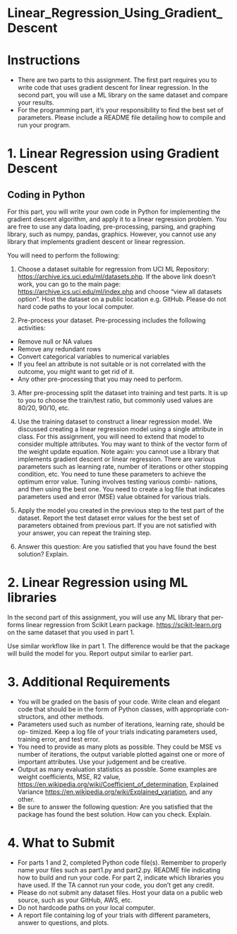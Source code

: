 # Linear_Regression_Using_Gradient_Descent

# Instructions
- There are two parts to this assignment. The first part requires you to write code that uses gradient descent for linear regression. In the second part, you will use a ML library on the same dataset and compare your results.
- For the programming part, it’s your responsibility to find the best set of parameters. Please include a README file detailing how to compile and run your program.

# 1. Linear Regression using Gradient Descent
## Coding in Python
For this part, you will write your own code in Python for implementing the gradient descent algorithm, and apply it to a linear regression problem. You are free to use any data loading, pre-processing, parsing, and graphing library, such as numpy, pandas, graphics. However, you cannot use any library that implements gradient descent or linear regression.

You will need to perform the following:
1. Choose a dataset suitable for regression from UCI ML Repository: https://archive.ics.uci.edu/ml/datasets.php. If the above link doesn’t work, you can go to the main page: https://archive.ics.uci.edu/ml/index.php and choose “view all datasets option”. Host the dataset on a public location e.g. GitHub. Please do not hard code paths to your local computer.

2. Pre-process your dataset. Pre-processing includes the following activities:
- Remove null or NA values
- Remove any redundant rows
- Convert categorical variables to numerical variables
- If you feel an attribute is not suitable or is not correlated with the outcome, you might want to get rid of it.
- Any other pre-processing that you may need to perform.

3. After pre-processing split the dataset into training and test parts. It is up to you to choose the train/test ratio, but commonly used values are 80/20, 90/10, etc.

4. Use the training dataset to construct a linear regression model. We discussed creating a linear regression model using a single attribute in class. For this assignment, you will need to extend that model to consider multiple attributes. You may want to think of the vector form of the weight update equation. Note again: you cannot use a library that implements gradient descent or linear regression. There are various parameters such as learning rate, number of iterations or other stopping condition, etc. You need to tune these parameters to achieve the optimum error value. Tuning involves testing various combi- nations, and then using the best one. You need to create a log file that indicates parameters used and error (MSE) value obtained for various trials.

5. Apply the model you created in the previous step to the test part of the dataset. Report the test dataset error values for the best set of parameters obtained from previous part. If you are not satisfied with your answer, you can repeat the training step.

6. Answer this question: Are you satisfied that you have found the best solution? Explain.

# 2. Linear Regression using ML libraries
In the second part of this assignment, you will use any ML library that per- forms linear regression from Scikit Learn package. https://scikit-learn.org on the same dataset that you used in part 1.

Use similar workflow like in part 1. The difference would be that the package will build the model for you. Report output similar to earlier part.

# 3. Additional Requirements
- You will be graded on the basis of your code. Write clean and elegant code that should be in the form of Python classes, with appropriate con- structors, and other methods.
- Parameters used such as number of iterations, learning rate, should be op- timized. Keep a log file of your trials indicating parameters used, training error, and test error.
- You need to provide as many plots as possible. They could be MSE vs number of iterations, the output variable plotted against one or more of important attributes. Use your judgement and be creative.
- Output as many evaluation statistics as possble. Some examples are weight coefficients, MSE, R2 value, https://en.wikipedia.org/wiki/Coefficient_of_determination, Explained Variance https://en.wikipedia.org/wiki/Explained_variation, and any other.
- Be sure to answer the following question: Are you satisfied that the package has found the best solution. How can you check. Explain.

# 4. What to Submit
- For parts 1 and 2, completed Python code file(s). Remember to properly name your files such as part1.py and part2.py.
README file indicating how to build and run your code. For part 2, indicate which libraries you have used. If the TA cannot run your code, you don’t get any credit.
- Please do not submit any dataset files. Host your data on a public web source, such as your GitHub, AWS, etc.
- Do not hardcode paths on your local computer.
- A report file containing log of your trials with different parameters, answer to questions, and plots.
